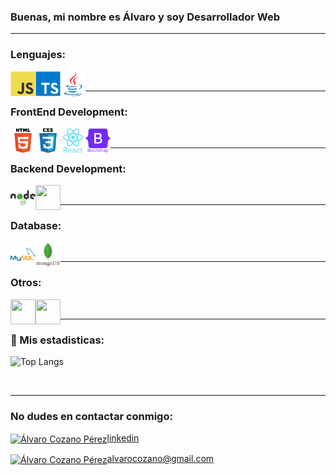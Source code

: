 ### Buenas, mi nombre es Álvaro y soy Desarrollador Web 

---

### Lenguajes:

<img align="left" width="40" height="40" src="https://raw.githubusercontent.com/devicons/devicon/master/icons/javascript/javascript-original.svg" />
<img align="left" width="40" height="40" src="https://raw.githubusercontent.com/devicons/devicon/master/icons/typescript/typescript-original.svg" />
<img align="left" width="40" height="40" src="https://raw.githubusercontent.com/devicons/devicon/master/icons/java/java-original.svg" />

</br>

---

### FrontEnd Development:

<img align="left"  width="40" height="40" src="https://raw.githubusercontent.com/devicons/devicon/master/icons/html5/html5-original-wordmark.svg" />
<img align="left"  width="40" height="40" src="https://raw.githubusercontent.com/devicons/devicon/master/icons/css3/css3-original-wordmark.svg" />
<img align="left"  width="40" height="40" src="https://raw.githubusercontent.com/devicons/devicon/master/icons/react/react-original-wordmark.svg" />
<img align="left"  width="40" height="40" src="https://raw.githubusercontent.com/devicons/devicon/master/icons/bootstrap/bootstrap-plain-wordmark.svg" />

</br>

---


### Backend Development:

<img align="left"  width="40" height="40" src="https://raw.githubusercontent.com/devicons/devicon/master/icons/nodejs/nodejs-original-wordmark.svg" />
<img align="left"  width="40" height="40" src="https://www.vectorlogo.zone/logos/springio/springio-icon.svg" />

</br>

---

### Database:

<img align="left"  width="40" height="40" src="https://raw.githubusercontent.com/devicons/devicon/master/icons/mysql/mysql-original-wordmark.svg" />
<img align="left"  width="40" height="40" src="https://raw.githubusercontent.com/devicons/devicon/master/icons/mongodb/mongodb-original-wordmark.svg" />

</br>

---

### Otros:

<img align="left"  width="40" height="40" src="https://www.vectorlogo.zone/logos/getpostman/getpostman-icon.svg" />
<img align="left"  width="40" height="40" src="https://www.vectorlogo.zone/logos/jestjsio/jestjsio-icon.svg" />

</br>

---

### 🔎 Mis estadisticas:

![Top Langs](https://github-readme-stats.vercel.app/api/top-langs/?username=alvaro-cozano&show_icons=true&theme=tokyonight)

</br>

---

### No dudes en contactar conmigo:

<p align="left">

<a href="https://www.linkedin.com/in/alvaro-cozano/" target="blank"><img align="center" src="https://cdn.jsdelivr.net/npm/simple-icons@3.0.1/icons/linkedin.svg" alt="Álvaro Cozano Pérez" height="30" width="40" />linkedin</a>

<a href="mailto:alvarocozano@gmail.com" target="blank"><img align="center" src="https://cdn.jsdelivr.net/npm/simple-icons@3.0.1/icons/gmail.svg" alt="Álvaro Cozano Pérez" height="30" width="40" />alvarocozano@gmail.com</a>

</p>
